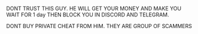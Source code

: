 DONT TRUST THIS GUY. HE WILL GET YOUR MONEY AND MAKE YOU WAIT FOR 1 day THEN BLOCK YOU IN DISCORD AND TELEGRAM. 

DONT BUY PRIVATE CHEAT FROM HIM. THEY ARE GROUP OF SCAMMERS
